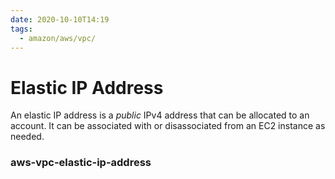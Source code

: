 ```yaml
---
date: 2020-10-10T14:19
tags:
  - amazon/aws/vpc/
---
```


# Elastic IP Address

An elastic IP address is a *public* IPv4 address that can be allocated to an account.
It can be associated with or disassociated from an EC2
instance as needed.

### aws-vpc-elastic-ip-address